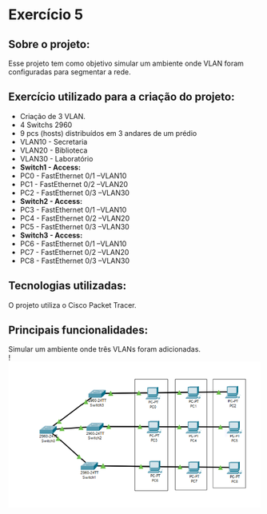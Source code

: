 # Exercício 5
## Sobre o projeto:
Esse projeto tem como objetivo simular um ambiente onde VLAN foram configuradas para segmentar a rede. 
## Exercício utilizado para a criação do projeto:
+ Criação de 3 VLAN.
+ 4 Switchs 2960
+ 9 pcs (hosts) distribuídos em 3 andares de um prédio
+ VLAN10 - Secretaria
+ VLAN20 - Biblioteca
+ VLAN30 - Laboratório
+ **Switch1 - Access:**
+ PC0 - FastEthernet 0/1 –VLAN10
+ PC1 - FastEthernet 0/2 –VLAN20
+ PC2 - FastEthernet 0/3 –VLAN30
+ **Switch2 - Access:**
+ PC3 - FastEthernet 0/1 –VLAN10
+ PC4 - FastEthernet 0/2 –VLAN20
+ PC5 - FastEthernet 0/3 –VLAN30
+ **Switch3 - Access:**
+ PC6 - FastEthernet 0/1 –VLAN10
+ PC7 - FastEthernet 0/2 –VLAN20
+ PC8 - FastEthernet 0/3 –VLAN30
## Tecnologias utilizadas:
O projeto utiliza o Cisco Packet Tracer. 

## Principais funcionalidades:
Simular um ambiente onde três VLANs foram adicionadas. \
!![alt text](image.png)

